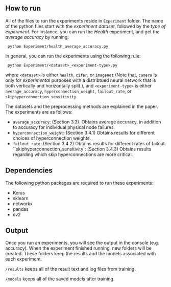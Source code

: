 
## How to run

All of the files to run the experiments reside in `Experiment` folder. The name of the python files start with the *experiment dataset*, followed by the *type of experiment*. For instance, you can run the *Health* experiment, and get the *average accuracy* by running:

```
 python Experiment/health_average_accuracy.py 
```

In general, you can run the experiments using the following rule:

```
 python Experiment/<dataset>_<experiment-type>.py 
```
  
 where `<dataset>` is either `health`, `cifar`, or `imagenet` (Note that, `camera` is only for *experimental* purposes with a distribtued neural network that is both vertically and horizontally split.), and `<experiment-type>` is either `average_accuracy`, `hyperconnection_weight`, `failout_rate`, or `skiphyperconnection_sensitivity`. 

The datasets and the preprocessing methods are explained in the paper. The experiments are as follows:

- `average_accuracy`: (Section 3.3). Obtains average accuracy, in addition to accuracy for individual physical node failures.
- `hyperconnection_weight`: (Section 3.4.1) Obtains results for different choices of hyperconnection weights.
- `failout_rate`: (Section 3.4.2) Obtains results for different rates of failout.
``skiphyperconnection_sensitivity`: (Section 3.4.3) Obtains results regarding which skip hyperconnections are more critical. 

## Dependencies

The following python packages are required to run these experiments:

- Keras
- sklearn
- networkx
- pandas
- cv2

## Output

Once you run an experiments, you will see the output in the console (e.g. accuracy). When the experiment finished running, new folders will be created. These folders keep the results and the models associated with each experiment. 

`/results` keeps all of the result text and log files from training.

`/models` keeps all of the saved models after training.



